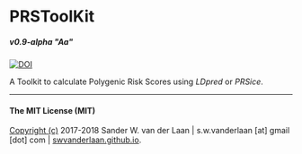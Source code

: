 PRSToolKit
==========
##### _v0.9-alpha "Aa"_
[![DOI](https://zenodo.org/badge/128260489.svg)](https://zenodo.org/badge/latestdoi/128260489)

A Toolkit to calculate Polygenic Risk Scores using _LDpred_ or _PRSice_.


--------------

#### The MIT License (MIT)
[Copyright (c)](copyright.md) 2017-2018 Sander W. van der Laan | s.w.vanderlaan [at] gmail [dot] com | [swvanderlaan.github.io](https://swvanderlaan.github.io).
